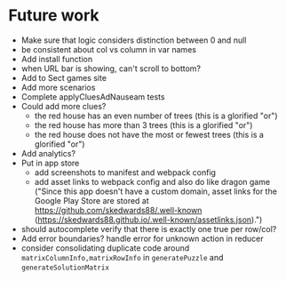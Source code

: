 # Future work

- Make sure that logic considers distinction between 0 and null
- be consistent about col vs column in var names
- Add install function
- when URL bar is showing, can't scroll to bottom?
- Add to Sect games site
- Add more scenarios
- Complete applyCluesAdNauseam tests
- Could add more clues?
  - the red house has an even number of trees (this is a glorified "or")
  - the red house has more than 3 trees (this is a glorified "or")
  - the red house does not have the most or fewest trees (this is a glorified "or")
- Add analytics?
- Put in app store
  - add screenshots to manifest and webpack config
  - add asset links to webpack config and also do like dragon game ("Since this app doesn't have a custom domain, asset links for the Google Play Store are stored at https://github.com/skedwards88/.well-known (https://skedwards88.github.io/.well-known/assetlinks.json).")
- should autocomplete verify that there is exactly one true per row/col?
- Add error boundaries? handle error for unknown action in reducer
- consider consolidating duplicate code around `matrixColumnInfo,matrixRowInfo` in `generatePuzzle` and `generateSolutionMatrix`
